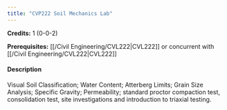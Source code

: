 ```yaml
---
title: "CVP222 Soil Mechanics Lab"
---
```

**Credits:** 1 (0-0-2)

**Prerequisites:** [[/Civil Engineering/CVL222|CVL222]] or concurrent with [[/Civil Engineering/CVL222|CVL222]]

#### Description
Visual Soil Classification; Water Content; Atterberg Limits; Grain Size Analysis; Specific Gravity; Permeability; standard proctor compaction test, consolidation test, site investigations and introduction to triaxial testing.